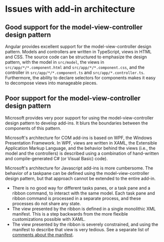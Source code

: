 # Issues with add-in architecture

## Good support for the model-view-controller design pattern

Angular provides excellent support for the model-view-controller design pattern.  Models and controllers are written in TypeScript, views in HTML and CSS.  The source code can be structured to emphasize the design pattern, with the model in `src/model`, the views in `src/app/*/*.component.html` and `src/app/*/*.component.css`, and the controller in `src/app/*/*.component.ts` and `src/app/*.controller.ts`.  Furthermore, the ability to declare selectors for components makes it easy to decompose views into manageable pieces.

## Poor support for the model-view-controller design pattern

Microsoft provides very poor support for using the model-view-controller design pattern to develop add-ins.  It blurs the boundaries between the components of this pattern.

Microsoft's architecture for COM add-ins is based on WPF, the Windows Presentation Framework.  In WPF, views are written in XAML, the Extensible Application Markup Language, and the behavior behind the views (i.e., the model and the controllers) is described using a combination of hand-written and compile-generated C# (or Visual Basic) code).

Microsoft's architecture for Javascript add-ins is more cumbersome.  The behavior of a taskpane can be defined using the model-view-controller design pattern, but that approach cannot be extended to the entire add-in.

- There is no good way for different tasks panes, or a task pane and a ribbon command, to interact with the same model.  Each task pane and ribbon command is processed in a separate process, and these processes do not share any state.
- The view presented by the ribbon is defined in a single monolithic XML manifest.  This is a step backwards from the more flexible customizations possible with XAML.
- The view presented by the ribbon is severely constrained, and using the manifest to describe that view is very tedious.  See a separate list of [comments about the manifest](Manifest.md).
